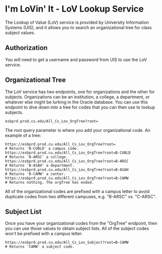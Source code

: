 # I'm LoVin' It - LoV Lookup Service
The Lookup of Value (LoV) service is provided by University Information Systems (UIS), and it allows you to search an organizational tree for class subject values. 

## Authorization
You will need to get a username and password from UIS to use the LoV service. 

## Organizational Tree
The LoV service has two endpoints, one for organizations and the other for subjects. Organizations can be an institution, a college, a department, or whatever else might be lurking in the Oracle database. You can use this endpoint to dive down into a tree for codes that you can then use to lookup subjects. 
```
esbprd.prod.cu.edu/All_Cs_Lov_OrgTree?root=
```
The root query parameter is where you add your organizational code. An example of a tree:
```
https://esbprd.prod.cu.edu/All_Cs_Lov_OrgTree?root=
# Returns 'B-CUBLD' a campus code.
https://esbprd.prod.cu.edu/All_Cs_Lov_OrgTree?root=B-CUBLD
# Returns 'B-ARSC' a college.
https://esbprd.prod.cu.edu/All_Cs_Lov_OrgTree?root=B-ARSC
# Returns 'B-ASAH' a department.
https://esbprd.prod.cu.edu/All_Cs_Lov_OrgTree?root=B-ASAH
# Returns 'B-CAMW' a center. 
https://esbprd.prod.cu.edu/All_Cs_Lov_OrgTree?root=B-CAMW
# Returns nothing. The orgTree has ended. 
```
All of the organizational codes are prefixed with a campus letter to avoid duplicate codes from two different campuses, e.g. "B-ARSC" vs. "C-ARSC".

## Subject List
Once you have your organizational codes from the "OrgTree" endpoint, then you can use those values to obtain subject lists. All of the subject codes won't be prefixed with a campus letter. 

```
https://esbprd.prod.cu.edu/All_Cs_Lov_Subject?root=B-CAMW
# Returns 'CAMW' a subject code. 
```

